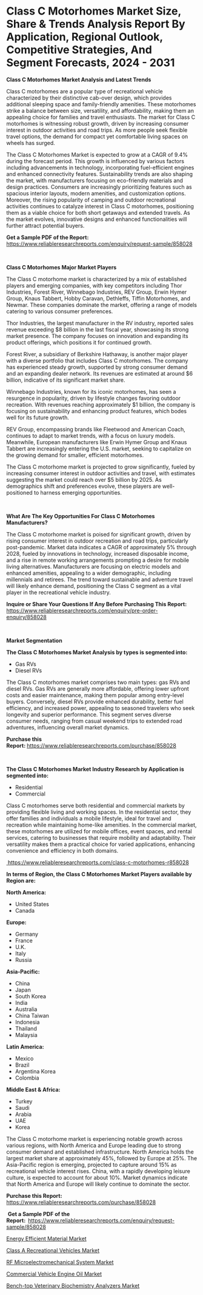 <p><h1>Class C Motorhomes Market Size, Share & Trends Analysis Report By Application, Regional Outlook, Competitive Strategies, And Segment Forecasts, 2024 - 2031</h1></p><p><strong>Class C Motorhomes Market Analysis and Latest Trends</strong></p>
<p><p>Class C motorhomes are a popular type of recreational vehicle characterized by their distinctive cab-over design, which provides additional sleeping space and family-friendly amenities. These motorhomes strike a balance between size, versatility, and affordability, making them an appealing choice for families and travel enthusiasts. The market for Class C motorhomes is witnessing robust growth, driven by increasing consumer interest in outdoor activities and road trips. As more people seek flexible travel options, the demand for compact yet comfortable living spaces on wheels has surged.</p><p>The Class C Motorhomes Market is expected to grow at a CAGR of 9.4% during the forecast period. This growth is influenced by various factors including advancements in technology, incorporating fuel-efficient engines and enhanced connectivity features. Sustainability trends are also shaping the market, with manufacturers focusing on eco-friendly materials and design practices. Consumers are increasingly prioritizing features such as spacious interior layouts, modern amenities, and customization options. Moreover, the rising popularity of camping and outdoor recreational activities continues to catalyze interest in Class C motorhomes, positioning them as a viable choice for both short getaways and extended travels. As the market evolves, innovative designs and enhanced functionalities will further attract potential buyers.</p></p>
<p><strong>Get a Sample PDF of the Report:&nbsp;</strong> <a href="https://www.reliableresearchreports.com/enquiry/request-sample/858028?utm_campaign=5&utm_medium=2&utm_source=Github&utm_content=ia&utm_term=02112024&utm_id=class-c-motorhomes">https://www.reliableresearchreports.com/enquiry/request-sample/858028</a></p>
<p>&nbsp;</p>
<p><strong>Class C Motorhomes Major Market Players</strong></p>
<p><p>The Class C motorhome market is characterized by a mix of established players and emerging companies, with key competitors including Thor Industries, Forest River, Winnebago Industries, REV Group, Erwin Hymer Group, Knaus Tabbert, Hobby Caravan, Dethleffs, Tiffin Motorhomes, and Newmar. These companies dominate the market, offering a range of models catering to various consumer preferences.</p><p>Thor Industries, the largest manufacturer in the RV industry, reported sales revenue exceeding $8 billion in the last fiscal year, showcasing its strong market presence. The company focuses on innovation and expanding its product offerings, which positions it for continued growth.</p><p>Forest River, a subsidiary of Berkshire Hathaway, is another major player with a diverse portfolio that includes Class C motorhomes. The company has experienced steady growth, supported by strong consumer demand and an expanding dealer network. Its revenues are estimated at around $6 billion, indicative of its significant market share.</p><p>Winnebago Industries, known for its iconic motorhomes, has seen a resurgence in popularity, driven by lifestyle changes favoring outdoor recreation. With revenues reaching approximately $1 billion, the company is focusing on sustainability and enhancing product features, which bodes well for its future growth.</p><p>REV Group, encompassing brands like Fleetwood and American Coach, continues to adapt to market trends, with a focus on luxury models. Meanwhile, European manufacturers like Erwin Hymer Group and Knaus Tabbert are increasingly entering the U.S. market, seeking to capitalize on the growing demand for smaller, efficient motorhomes.</p><p>The Class C motorhome market is projected to grow significantly, fueled by increasing consumer interest in outdoor activities and travel, with estimates suggesting the market could reach over $5 billion by 2025. As demographics shift and preferences evolve, these players are well-positioned to harness emerging opportunities.</p></p>
<p>&nbsp;</p>
<p><strong>What Are The Key Opportunities For Class C Motorhomes Manufacturers?</strong></p>
<p><p>The Class C motorhome market is poised for significant growth, driven by rising consumer interest in outdoor recreation and road trips, particularly post-pandemic. Market data indicates a CAGR of approximately 5% through 2028, fueled by innovations in technology, increased disposable income, and a rise in remote working arrangements prompting a desire for mobile living alternatives. Manufacturers are focusing on electric models and enhanced amenities, appealing to a wider demographic, including millennials and retirees. The trend toward sustainable and adventure travel will likely enhance demand, positioning the Class C segment as a vital player in the recreational vehicle industry.</p></p>
<p><strong>Inquire or Share Your Questions If Any Before Purchasing This Report:</strong> <a href="https://www.reliableresearchreports.com/enquiry/pre-order-enquiry/858028?utm_campaign=5&utm_medium=2&utm_source=Github&utm_content=ia&utm_term=02112024&utm_id=class-c-motorhomes">https://www.reliableresearchreports.com/enquiry/pre-order-enquiry/858028</a></p>
<p>&nbsp;</p>
<p><strong>Market Segmentation</strong></p>
<p><strong>The Class C Motorhomes Market Analysis by types is segmented into:</strong></p>
<p><ul><li>Gas RVs</li><li>Diesel RVs</li></ul></p>
<p><p>The Class C motorhomes market comprises two main types: gas RVs and diesel RVs. Gas RVs are generally more affordable, offering lower upfront costs and easier maintenance, making them popular among entry-level buyers. Conversely, diesel RVs provide enhanced durability, better fuel efficiency, and increased power, appealing to seasoned travelers who seek longevity and superior performance. This segment serves diverse consumer needs, ranging from casual weekend trips to extended road adventures, influencing overall market dynamics.</p></p>
<p><strong>Purchase this Report:&nbsp;</strong><a href="https://www.reliableresearchreports.com/purchase/858028?utm_campaign=5&utm_medium=2&utm_source=Github&utm_content=ia&utm_term=02112024&utm_id=class-c-motorhomes">https://www.reliableresearchreports.com/purchase/858028</a></p>
<p>&nbsp;</p>
<p><strong>The Class C Motorhomes Market Industry Research by Application is segmented into:</strong></p>
<p><ul><li>Residential</li><li>Commercial</li></ul></p>
<p><p>Class C motorhomes serve both residential and commercial markets by providing flexible living and working spaces. In the residential sector, they offer families and individuals a mobile lifestyle, ideal for travel and recreation while maintaining home-like amenities. In the commercial market, these motorhomes are utilized for mobile offices, event spaces, and rental services, catering to businesses that require mobility and adaptability. Their versatility makes them a practical choice for varied applications, enhancing convenience and efficiency in both domains.</p></p>
<p><a href="https://www.reliableresearchreports.com/class-c-motorhomes-r858028?utm_campaign=5&utm_medium=2&utm_source=Github&utm_content=ia&utm_term=02112024&utm_id=class-c-motorhomes">&nbsp;https://www.reliableresearchreports.com/class-c-motorhomes-r858028</a></p>
<p><strong>In terms of Region, the Class C Motorhomes Market Players available by Region are:</strong></p>
<p>
    <p> <strong> North America: </strong>
        <ul>
            <li>United States</li>
            <li>Canada</li>
        </ul>
        </p> 
    <p> <strong> Europe: </strong>
        <ul>
            <li>Germany</li>
            <li>France</li>
            <li>U.K.</li>
            <li>Italy</li>
            <li>Russia</li>
        </ul>
        </p> 
    <p> <strong> Asia-Pacific: </strong>
        <ul>
            <li>China</li>
            <li>Japan</li>
            <li>South Korea</li>
            <li>India</li>
            <li>Australia</li>
            <li>China Taiwan</li>
            <li>Indonesia</li>
            <li>Thailand</li>
            <li>Malaysia</li>
        </ul>
        </p> 
    <p> <strong> Latin America: </strong>
        <ul>
            <li>Mexico</li>
            <li>Brazil</li>
            <li>Argentina Korea</li>
            <li>Colombia</li>
        </ul>
        </p> 
    <p> <strong> Middle East & Africa: </strong>
        <ul>
            <li>Turkey</li>
            <li>Saudi</li>
            <li>Arabia</li>
            <li>UAE</li>
            <li>Korea</li>
        </ul>
    </p>
    </p>
<p><p>The Class C motorhome market is experiencing notable growth across various regions, with North America and Europe leading due to strong consumer demand and established infrastructure. North America holds the largest market share at approximately 45%, followed by Europe at 25%. The Asia-Pacific region is emerging, projected to capture around 15% as recreational vehicle interest rises. China, with a rapidly developing leisure culture, is expected to account for about 10%. Market dynamics indicate that North America and Europe will likely continue to dominate the sector.</p></p>
<p><strong>Purchase this Report: </strong><a href="https://www.reliableresearchreports.com/purchase/858028?utm_campaign=5&utm_medium=2&utm_source=Github&utm_content=ia&utm_term=02112024&utm_id=class-c-motorhomes">https://www.reliableresearchreports.com/purchase/858028</a></p>
<p>&nbsp;<strong>Get a Sample PDF of the Report:&nbsp;&nbsp;</strong><a href="https://www.reliableresearchreports.com/enquiry/request-sample/858028?utm_campaign=5&utm_medium=2&utm_source=Github&utm_content=ia&utm_term=02112024&utm_id=class-c-motorhomes">https://www.reliableresearchreports.com/enquiry/request-sample/858028</a></p>
<p><strong></strong></p>
<p><p><a href="https://www.linkedin.com/pulse/energy-efficient-material-market-analysis-report-global-insights-isuuf?utm_campaign=5&utm_medium=2&utm_source=Github&utm_content=ia&utm_term=02112024&utm_id=class-c-motorhomes">Energy Efficient Material Market</a></p><p><a href="https://github.com/SidorelaGurakuqi596/Market-Research-Report-List-1/blob/main/class-a-recreational-vehicles-market.md?utm_campaign=5&utm_medium=2&utm_source=Github&utm_content=ia&utm_term=02112024&utm_id=class-c-motorhomes">Class A Recreational Vehicles Market</a></p><p><a href="https://issuu.com/reportprime-2/docs/rf-microelectromechanical-system-ma_2e3b4089c24227?utm_campaign=5&utm_medium=2&utm_source=Github&utm_content=ia&utm_term=02112024&utm_id=class-c-motorhomes">RF Microelectromechanical System Market</a></p><p><a href="https://github.com/RogerBennett414/Market-Research-Report-List-1/blob/main/commercial-vehicle-engine-oil-market.md?utm_campaign=5&utm_medium=2&utm_source=Github&utm_content=ia&utm_term=02112024&utm_id=class-c-motorhomes">Commercial Vehicle Engine Oil Market</a></p><p><a href="https://issuu.com/reportprime-2/docs/bench-top-veterinary-biochemistry-a_b9194670def985?utm_campaign=5&utm_medium=2&utm_source=Github&utm_content=ia&utm_term=02112024&utm_id=class-c-motorhomes">Bench-top Veterinary Biochemistry Analyzers Market</a></p></p>